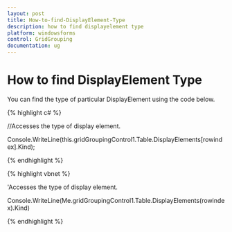 ```yaml
---
layout: post
title: How-to-find-DisplayElement-Type
description: how to find displayelement type
platform: windowsforms
control: GridGrouping
documentation: ug
---
```


# How to find DisplayElement Type

You can find the type of particular DisplayElement using the code below.

{% highlight c# %}



//Accesses the type of display element.

Console.WriteLine(this.gridGroupingControl1.Table.DisplayElements[rowindex].Kind);

{% endhighlight %}

{% highlight vbnet %}



'Accesses the type of display element.

Console.WriteLine(Me.gridGroupingControl1.Table.DisplayElements(rowindex).Kind)


{% endhighlight %}
